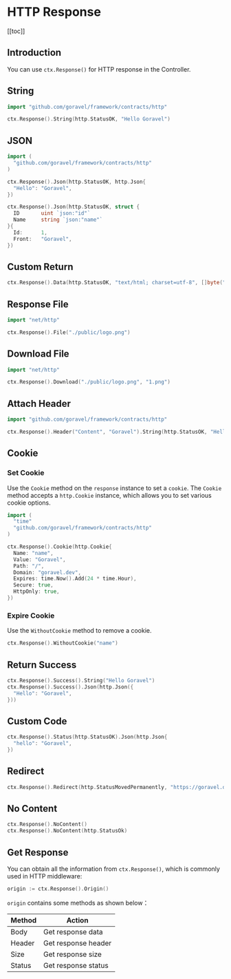 # HTTP Response

[[toc]]

## Introduction

You can use `ctx.Response()` for HTTP response in the Controller.

## String

```go
import "github.com/goravel/framework/contracts/http"

ctx.Response().String(http.StatusOK, "Hello Goravel")
```

## JSON

```go
import (
  "github.com/goravel/framework/contracts/http"
)

ctx.Response().Json(http.StatusOK, http.Json{
  "Hello": "Goravel",
})

ctx.Response().Json(http.StatusOK, struct {
  ID       uint `json:"id"`
  Name     string `json:"name"`
}{
  Id:      1,
  Front:   "Goravel",
})
```

## Custom Return

```go
ctx.Response().Data(http.StatusOK, "text/html; charset=utf-8", []byte("<b>Goravel</b>"))
```

## Response File

```go
import "net/http"

ctx.Response().File("./public/logo.png")
```

## Download File

```go
import "net/http"

ctx.Response().Download("./public/logo.png", "1.png")
```

## Attach Header

```go
import "github.com/goravel/framework/contracts/http"

ctx.Response().Header("Content", "Goravel").String(http.StatusOK, "Hello Goravel")
```

## Cookie

### Set Cookie

Use the `Cookie` method on the `response` instance to set a `cookie`. The `Cookie` method accepts a `http.Cookie` instance, which allows you to set various cookie options.

```go
import (
  "time"
  "github.com/goravel/framework/contracts/http"
)

ctx.Response().Cookie(http.Cookie{
  Name: "name",
  Value: "Goravel",
  Path: "/",
  Domain: "goravel.dev",
  Expires: time.Now().Add(24 * time.Hour),
  Secure: true,
  HttpOnly: true,
})
```

### Expire Cookie

Use the `WithoutCookie` method to remove a cookie.

```go
ctx.Response().WithoutCookie("name")
```

## Return Success

```go
ctx.Response().Success().String("Hello Goravel")
ctx.Response().Success().Json(http.Json({
  "Hello": "Goravel",
}))
```

## Custom Code

```go
ctx.Response().Status(http.StatusOK).Json(http.Json{
  "hello": "Goravel",
})
```

## Redirect

```go
ctx.Response().Redirect(http.StatusMovedPermanently, "https://goravel.dev")
```

## No Content

```go
ctx.Response().NoContent()
ctx.Response().NoContent(http.StatusOk)
```

## Get Response

You can obtain all the information from `ctx.Response()`, which is commonly used in HTTP middleware:

```go
origin := ctx.Response().Origin()
```

`origin` contains some methods as shown below：

| Method        | Action           |
| -----------  | -------------- |
| Body         | Get response data     |
| Header       | Get response header |
| Size         | Get response size     |
| Status       | Get response status   |

<CommentService/>